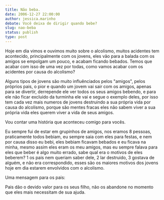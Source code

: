 ```yaml
---
title: Não beba.
date: 2006-12-27 22:00:00
author: jessica.marinho
debate: Você deixa de dirigir quando bebe?
slug: nao-beba
status: publish 
type: post
---
```


Hoje em dia vimos e ouvimos muito sobre o alcolismo, muitos acidentes tem acontecido, principalmente com os jovens, eles vão para a balada com os amigos se empolgam um pouco, e acabam ficando bebados. Temos que acabar com isso de uma vez por todas, como vamos acabar com os acidentes por causa do alcolismo?   

Alguns tipos de jovens são muito influênciados pelos "amigos", pelos próprios pais, o pior e quando um jovem vai sair com os amigos, apenas para se divertir, derrepende ele ver todos os seus amigos bebendo, e para ele não ficar excluido da turminha ele vai e segue o exemplo deles, por isso tem cada vez mais numeros de jovens destruindo a sua própria vida por causa do alcolismo, porque são mentes fracas eles não sabem viver a sua própria vida eles querem viver a vida de seus amigos.  

Vou contar uma história que aconteceu comigo para vocês.  

Eu sempre fui de estar em grupinhos de amigos, nos eramos 8 pessoas, praticamente todos bebiam, eu sempre saia com eles para festas, e nem por causa disso eu bebi, eles bebiam ficavam bebados e eu ficava na minha, mesmo assim eles eram os meu amigos, mas eu sempre falava para eles que beber é algo muito errado, sabe qual era o motivos de eles beberem? 1 os pais nem queriam saber dele, 2 lar destruido, 3 gostava de alguém, e não era correspondido, esses são os maiores motivos dos jovens hoje em dia estarem envolvidos com o alcolismo.  

Uma mensagem para os pais:  

Pais dão o devido valor para os seus filho, não os abandone no momento que eles mais necessitam de sua ajuda.
